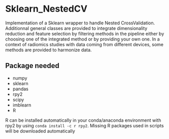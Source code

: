 # Sklearn_NestedCV
Implementation of a Sklearn wrapper to handle Nested CrossValidation. 
Additionnal general classes are provided to integrate dimensionality reduction and feature selection by filtering methods in the pipeline either by choosing one of the integrated method or by providing your own one. 
In a context of radiomics studies with data coming from different devices, some methods are provided to harmonize data.


## Package needed
- numpy
- sklearn
- pandas
- rpy2
- scipy
- imblearn
- R

R can be installed automatically in your conda/anaconda environment with rpy2 by using `conda install -c r rpy2`.
Missing R packages used in scripts will be downloaded automatically
